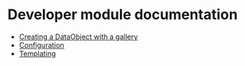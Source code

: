 # Developer module documentation
 - [Creating a DataObject with a gallery](data-object-with-gallery.md)
 - [Configuration](configuration.md)
 - [Templating](templating.md)